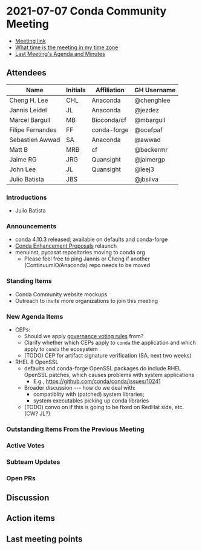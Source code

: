 # 2021-07-07 Conda Community Meeting

* [Meeting link](https://meet.google.com/owq-kbca-abk)
* [What time is the meeting in my time zone](https://arewemeetingyet.com/Chicago/2021-07-07/12:00/b/Conda%20community%20meeting)
* [Last Meeting's Agenda and Minutes](https://github.com/conda-incubator/governance/tree/master/meetings)


## Attendees

| Name               | Initials | Affiliation   | GH Username     |
| ------------------ | -------- |-------------- | --------------- |
| Cheng H. Lee       | CHL      | Anaconda      | @chenghlee      |
| Jannis Leidel      | JL       | Anaconda      | @jezdez         |
| Marcel Bargull     | MB       | Bioconda/cf   | @mbargull       |
| Filipe Fernandes   | FF       | conda-forge   | @ocefpaf        |
| Sebastien Awwad    | SA       | Anaconda      | @awwad          |
| Matt B             | MRB      | cf            |  @beckermr      |
| Jaime RG           | JRG      | Quansight     |  @jaimergp      |
| John Lee           | JL       | Quansight     |  @leej3         |
| Julio Batista      | JBS      |               |  @jbsilva       |


### Introductions

* Julio Batista


### Announcements

* conda 4.10.3 released; available on defaults and conda-forge
* [Conda Enhancement Proposals](https://github.com/conda/ceps) relaunch
* menuinst, pycosat repositories moving to conda org
    * Please feel free to ping Jannis or Cheng if another (ContinuumIO/Anaconda) repo needs to be moved


### Standing Items

* Conda Community website mockups
* Outreach to invite more organizations to join this meeting


### New Agenda Items

* CEPs:
    * Should we apply [governance voting rules](https://github.com/conda-incubator/governance) from?
    * Clarify whether which CEPs apply to `conda` the application and which apply to `conda` the ecosystem
    * (TODO) CEP for artifact signature verification (SA, next two weeks)
* RHEL 8 OpenSSL
    * defaults and conda-forge OpenSSL packages do include RHEL OpenSSL patches, which causes problems with system applications
        * E.g., https://github.com/conda/conda/issues/10241
    * Broader discussion --- how do we deal with:
        * compatiblity with (patched) system libraries;
        * system executables picking up conda libraries
    * (TODO) convo on if this is going to be fixed on RedHat side, etc.  (CW? JL?)


### Outstanding Items From the Previous Meeting


### Active Votes


### Subteam Updates


### Open PRs


## Discussion


## Action items


## Last meeting points